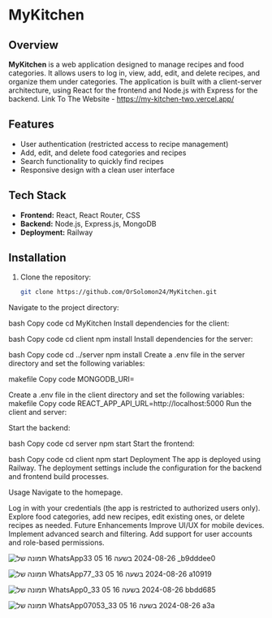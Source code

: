 # MyKitchen

## Overview

**MyKitchen** is a web application designed to manage recipes and food categories. It allows users to log in, view, add, edit, and delete recipes, and organize them under categories. The application is built with a client-server architecture, using React for the frontend and Node.js with Express for the backend.
Link To The Website - https://my-kitchen-two.vercel.app/
## Features

- User authentication (restricted access to recipe management)
- Add, edit, and delete food categories and recipes
- Search functionality to quickly find recipes
- Responsive design with a clean user interface

## Tech Stack

- **Frontend:** React, React Router, CSS
- **Backend:** Node.js, Express.js, MongoDB
- **Deployment:** Railway

## Installation

1. Clone the repository:
   ```bash
   git clone https://github.com/OrSolomon24/MyKitchen.git


Navigate to the project directory:

bash
Copy code
cd MyKitchen
Install dependencies for the client:

bash
Copy code
cd client
npm install
Install dependencies for the server:

bash
Copy code
cd ../server
npm install
Create a .env file in the server directory and set the following variables:

makefile
Copy code
MONGODB_URI=<your-mongodb-uri>

Create a .env file in the client directory and set the following variables:
makefile
Copy code
REACT_APP_API_URL=http://localhost:5000
Run the client and server:

Start the backend:

bash
Copy code
cd server
npm start
Start the frontend:

bash
Copy code
cd client
npm start
Deployment
The app is deployed using Railway. The deployment settings include the configuration for the backend and frontend build processes.

Usage
Navigate to the homepage.


Log in with your credentials (the app is restricted to authorized users only).
Explore food categories, add new recipes, edit existing ones, or delete recipes as needed.
Future Enhancements
Improve UI/UX for mobile devices.
Implement advanced search and filtering.
Add support for user accounts and role-based permissions.

![תמונה של WhatsApp‏ 2024-08-26 בשעה 16 05 33_b9dddee0](https://github.com/user-attachments/assets/9faf1002-3c4e-4659-9537-ad8f19c15f28)

![תמונה של WhatsApp‏ 2024-08-26 בשעה 16 05 33_77a10919](https://github.com/user-attachments/assets/dbc3cfcb-e1b9-4696-b66f-00d2c5e495cf)

![תמונה של WhatsApp‏ 2024-08-26 בשעה 16 05 33_0bbdd685](https://github.com/user-attachments/assets/921d2817-15af-42d9-9aa0-29b76b5db1a9)

![תמונה של WhatsApp‏ 2024-08-26 בשעה 16 05 33_07053a3a](https://github.com/user-attachments/assets/aeb6055b-b799-4a6c-af3e-47d299723b4e)


